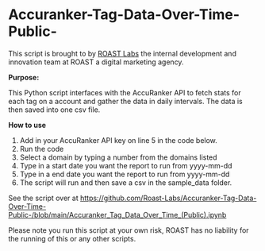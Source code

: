 # Accuranker-Tag-Data-Over-Time-Public-

This script is brought to by [ROAST Labs](https://weareroast.com/roast-labs/) the internal development and innovation team at ROAST a digital marketing agency.

**Purpose:**

This Python script interfaces with the AccuRanker API to fetch stats for each tag on a account and gather the data in daily intervals. The data is then saved into one csv file.

**How to use**

1. Add in your AccuRanker API key on line 5 in the code below.
2. Run the code
3. Select a domain by typing a number from the domains listed
4. Type in a start date you want the report to run from yyyy-mm-dd
5. Type in a end date you want the report to run from yyyy-mm-dd
6. The script will run and then save a csv in the sample_data folder.

See the script over at https://github.com/Roast-Labs/Accuranker-Tag-Data-Over-Time-Public-/blob/main/Accuranker_Tag_Data_Over_Time_(Public).ipynb

Please note you run this script at your own risk, ROAST has no liability for the running of this or any other scripts.
